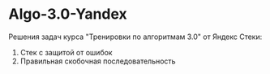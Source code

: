 # Algo-3.0-Yandex
Решения задач курса "Тренировки по алгоритмам 3.0" от Яндекс
Стеки:
1.  Стек с защитой от ошибок
2.  Правильная скобочная последовательность
